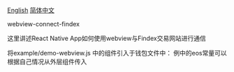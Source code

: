 [English](https://github.com/eosio-sg/webview-connect-findex/blob/master/README.md)  [简体中文](https://github.com/eosio-sg/webview-connect-findex/blob/master/README.zh-CN.md)

webview-connect-findex

这里讲述React Native App如何使用webview与Findex交易网站进行通信

将example/demo-webview.js 中的组件引入于钱包文件中：
例中的eos常量可以根据自己情况从外层组件传入





